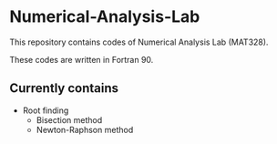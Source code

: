 # Numerical-Analysis-Lab

This repository contains codes of Numerical Analysis Lab (MAT328).

These codes are written in Fortran 90.

## Currently contains

* Root finding
    * Bisection method
    * Newton-Raphson method